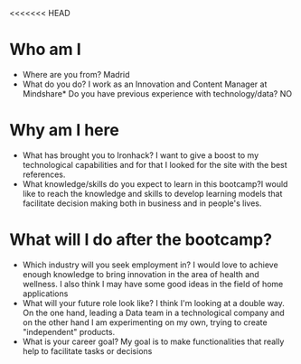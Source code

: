 <<<<<<< HEAD
# Who am I
* Where are you from? Madrid
* What do you do? I work as an Innovation and Content Manager at Mindshare* Do you have previous experience with technology/data? NO

# Why am I here
* What has brought you to Ironhack? I want to give a boost to my technological capabilities and for that I looked for the site with the best references.
* What knowledge/skills do you expect to learn in this bootcamp?I would like to reach the knowledge and skills to develop learning models that facilitate decision making both in business and in people's lives.

# What will I do after the bootcamp?
* Which industry will you seek employment in? I would love to achieve enough knowledge to bring innovation in the area of health and wellness. I also think I may have some good ideas in the field of home applications
* What will your future role look like? I think I'm looking at a double way. On the one hand, leading a Data team in a technological company and on the other hand I am experimenting on my own, trying to create "independent" products. 
* What is your career goal? My goal is to make functionalities that really help to facilitate tasks or decisions

